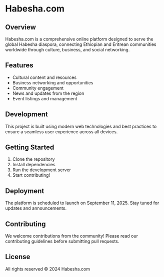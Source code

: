 # Habesha.com

## Overview
Habesha.com is a comprehensive online platform designed to serve the global Habesha diaspora, connecting Ethiopian and Eritrean communities worldwide through culture, business, and social networking.

## Features
- Cultural content and resources
- Business networking and opportunities
- Community engagement
- News and updates from the region
- Event listings and management

## Development
This project is built using modern web technologies and best practices to ensure a seamless user experience across all devices.

## Getting Started
1. Clone the repository
2. Install dependencies
3. Run the development server
4. Start contributing!

## Deployment
The platform is scheduled to launch on September 11, 2025. Stay tuned for updates and announcements.

## Contributing
We welcome contributions from the community! Please read our contributing guidelines before submitting pull requests.

## License
All rights reserved © 2024 Habesha.com

